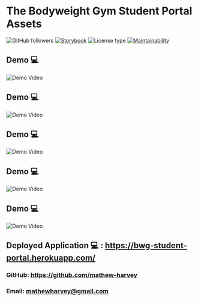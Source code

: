 # The Bodyweight Gym Student Portal Assets
![GitHub followers](https://img.shields.io/github/followers/mathew-harvey?style=social)
[![Storybook](https://cdn.jsdelivr.net/gh/storybookjs/brand@master/badge/badge-storybook.svg)](https://sympli-rjs.netlify.app/storybook/index.html)
![License type](https://img.shields.io/badge/License-MIT-Blue)
[![Maintainability](https://api.codeclimate.com/v1/badges/96b0263ab7a3c9513e4a/maintainability)](https://codeclimate.com/github/Mathew-Harvey/bwg-student-portal)


## Demo 💻
![Demo Video](/assets/studentportal.gif)
## Demo 💻
![Demo Video](/design-assets/8.jpg)
## Demo 💻
![Demo Video](/assets/studentportal.gif)
## Demo 💻
![Demo Video](/assets/studentportal.gif)
## Demo 💻
![Demo Video](/assets/studentportal.gif)

## Deployed Application 💻 : https://bwg-student-portal.herokuapp.com/

### GitHub: https://github.com/mathew-harvey

### Email: mathewharvey@gmail.com
